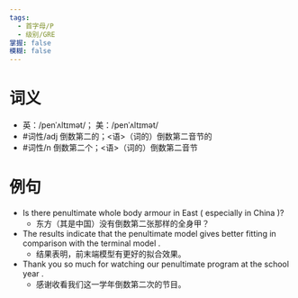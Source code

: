 ```yaml
---
tags:
  - 首字母/P
  - 级别/GRE
掌握: false
模糊: false
---
```

# 词义
- 英：/penˈʌltɪmət/； 美：/penˈʌltɪmət/
- #词性/adj  倒数第二的；<语>（词的）倒数第二音节的
- #词性/n  倒数第二个；<语>（词的）倒数第二音节
# 例句
- Is there penultimate whole body armour in East ( especially in China )?
	- 东方（其是中国）没有倒数第二张那样的全身甲？
- The results indicate that the penultimate model gives better fitting in comparison with the terminal model .
	- 结果表明，前末端模型有更好的拟合效果。
- Thank you so much for watching our penultimate program at the school year .
	- 感谢收看我们这一学年倒数第二次的节目。
